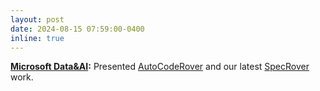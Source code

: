 ```yaml
---
layout: post
date: 2024-08-15 07:59:00-0400
inline: true
---
```


**[Microsoft Data&AI](https://www.microsoft.com/en-us/research/group/dataai/):** Presented [AutoCodeRover](https://arxiv.org/abs/2404.05427) and our latest [SpecRover](https://arxiv.org/abs/2408.02232) work.
